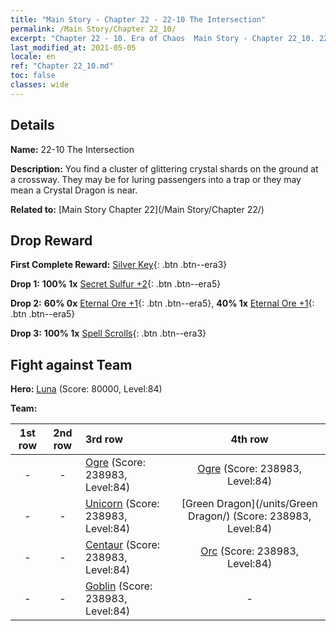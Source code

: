 ```yaml
---
title: "Main Story - Chapter 22 - 22-10 The Intersection"
permalink: /Main Story/Chapter 22_10/
excerpt: "Chapter 22 - 10. Era of Chaos  Main Story - Chapter 22_10. 22-10 The Intersection"
last_modified_at: 2021-05-05
locale: en
ref: "Chapter 22_10.md"
toc: false
classes: wide
---
```


## Details

 **Name:** 22-10 The Intersection

 **Description:** You find a cluster of glittering crystal shards on the ground at a crossway. They may be for luring passengers into a trap or they may mean a Crystal Dragon is near.

 **Related to:** [Main Story Chapter 22](/Main Story/Chapter 22/)

## Drop Reward

 **First Complete Reward:** [Silver Key](/Items/con_693/){: .btn .btn--era3}

 **Drop 1:** **100% 1x** [Secret Sulfur +2](/Items/mat_78/){: .btn .btn--era5}

 **Drop 2:** **60% 0x** [Eternal Ore +1](/Items/mat_68/){: .btn .btn--era5}, **40% 1x** [Eternal Ore +1](/Items/mat_68/){: .btn .btn--era5}

 **Drop 3:** **100% 1x** [Spell Scrolls](/Items/con_694/){: .btn .btn--era3}


## Fight against Team
 **Hero:** [Luna](/heroes/Luna/) (Score: 80000, Level:84)

 **Team:**


  | 1st row | 2nd row | 3rd row | 4th row |
  |:----:|:----:|:----|:----:|
  | - | - | [Ogre](/units/Ogre/) (Score: 238983, Level:84)  | [Ogre](/units/Ogre/) (Score: 238983, Level:84)  |
  | - | - | [Unicorn](/units/Unicorn/) (Score: 238983, Level:84)  | [Green Dragon](/units/Green Dragon/) (Score: 238983, Level:84)  |
  | - | - | [Centaur](/units/Centaur/) (Score: 238983, Level:84)  | [Orc](/units/Orc/) (Score: 238983, Level:84)  |
  | - | - | [Goblin](/units/Goblin/) (Score: 238983, Level:84)  | - |


